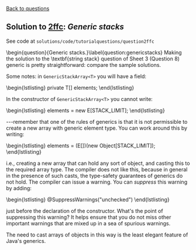 [Back to questions](../README.md)

## Solution to [2ffc](../questions/2ffc): *Generic stacks*

See code at `solutions/code/tutorialquestions/question2ffc`

\begin{question}{Generic stacks.}\label{question:genericstacks} Making the solution to the \textbf{string stack} question
of Sheet 3 (Question 8) generic is pretty straightforward: compare the sample solutions.

Some notes: in `GenericStackArray<T>` you will have a field:

\begin{lstlisting}
private T[] elements;
\end{lstlisting}

In the constructor of `GenericStackArray<T>` you cannot write:

\begin{lstlisting}
elements = new E[STACK_LIMIT];
\end{lstlisting}

---remember that one of the rules of generics is that it is not permissible to create a new
array with generic element type.  You can work around this by writing:

\begin{lstlisting}
elements = (E[])(new Object[STACK_LIMIT]);
\end{lstlisting}

i.e., creating a new array that can hold any sort of object, and casting this to the required array type.  The compiler
does not like this, because in general in the presence of such casts, the type-safety guarantees of generics do not hold.
The compiler can issue a warning.  You can *suppress* this warning by adding:

\begin{lstlisting}
@SuppressWarnings("unchecked")
\end{lstlisting}

just before the declaration of the constructor.  What's the point of suppressing this warning?  It helps ensure that you
do not miss other important warnings that are mixed up in a sea of spurious warnings.

The need to cast arrays of objects in this way is the least elegant feature of Java's generics.

